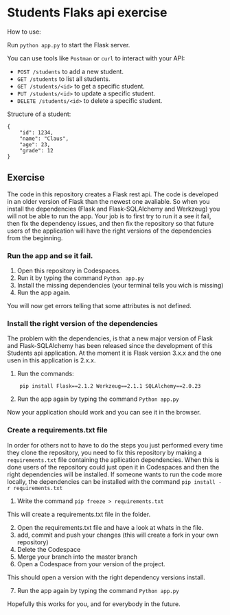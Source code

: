 # Students Flaks api exercise
How to use:

Run ```python app.py``` to start the Flask server.

You can use tools like ```Postman``` or ```curl``` to interact with your API:

* ```POST /students``` to add a new student.
* ```GET /students``` to list all students.
* ```GET /students/<id>``` to get a specific student.
* ```PUT /students/<id>``` to update a specific student.
* ```DELETE /students/<id>``` to delete a specific student.

Structure of a student:

```
{
    "id": 1234,
    "name": "Claus",
    "age": 23,
    "grade": 12
}

```

## Exercise
The code in this repository creates a Flask rest api. The code is developed in an older version of Flask than the newest one avaliable. So when you install the dependencies (Flask and Flask-SQLAlchemy and Werkzeug) you will not be able to run the app. Your job is to first try to run it a see it fail, then fix the dependency issues, and then fix the repository so that future users of the application will have the right versions of the dependencies from the beginning. 

### Run the app and se it fail.
1. Open this repository in Codespaces.
2. Run it by typing the command ```Python app.py```
3. Install the missing dependencies (your terminal tells you wich is missing)
4. Run the app again.

You will now get errors telling that some attributes is not defined.

### Install the right version of the dependencies
The problem with the dependencies, is that a new major version of Flask and Flask-SQLAlchemy has been released since the development of this Students api application. At the moment it is Flask version 3.x.x and the one usen in this application is 2.x.x.

1. Run the commands:

``` 
    pip install Flask==2.1.2 Werkzeug==2.1.1 SQLAlchemy==2.0.23
``` 

2. Run the app again by typing the command ```Python app.py```

Now your application should work and you can see it in the browser.

### Create a requirements.txt file
In order for others not to have to do the steps you just performed every time they clone the repository, you need to fix this repository by making a ```requirements.txt``` file containing the apllication dependencies. When this is done users of the repository could just open it in Codespaces and then the right dependencies will be installed. If someone wants to run the code more locally, the dependencies can be installed with the command ```pip install -r requirements.txt``` 

1. Write the command ```pip freeze > requirements.txt``` 

This will create a requirements.txt file in the folder.

2. Open the requirements.txt file and have a look at whats in the file. 
3. add, commit and push your changes (this will create a fork in your own repository)
4. Delete the Codespace
5. Merge your branch into the master branch
6. Open a Codespace from your version of the project.

This should open a version with the right dependency versions install.

7. Run the app again by typing the command ```Python app.py```

Hopefully this works for you, and for everybody in the future.








 

